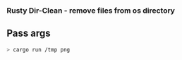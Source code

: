 ### Rusty Dir-Clean - remove files from os directory

## Pass args <path> <ext>

```sh
> cargo run /tmp png
```
